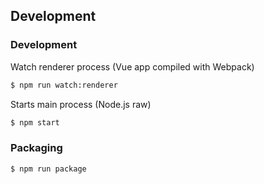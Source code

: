 Development
-----------

### Development


Watch renderer process (Vue app compiled with Webpack)

```bash
$ npm run watch:renderer
```

Starts main process (Node.js raw)

```bash
$ npm start
```

### Packaging

```bash
$ npm run package
```
